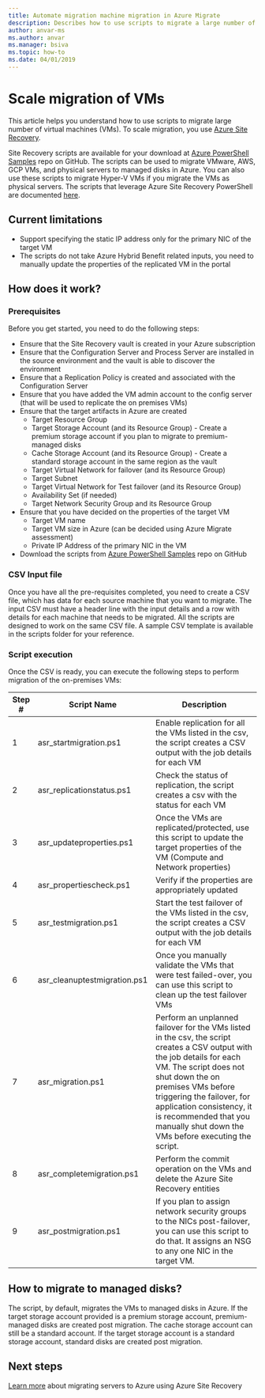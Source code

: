 ```yaml
---
title: Automate migration machine migration in Azure Migrate
description: Describes how to use scripts to migrate a large number of machines in Azure Migrate
author: anvar-ms 
ms.author: anvar
ms.manager: bsiva
ms.topic: how-to
ms.date: 04/01/2019
---
```



# Scale migration of VMs 

This article helps you understand how to use scripts to migrate large number of virtual machines (VMs). To scale migration, you use [Azure Site Recovery](../site-recovery/site-recovery-overview.md). 

Site Recovery scripts are available for your download at [Azure PowerShell Samples](https://github.com/Azure/azure-docs-powershell-samples/tree/master/azure-migrate/migrate-at-scale-with-site-recovery) repo on GitHub. The scripts can be used to migrate VMware, AWS, GCP VMs, and physical servers to managed disks in Azure. You can also use these scripts to migrate Hyper-V VMs if you migrate the VMs as physical servers. The scripts that leverage Azure Site Recovery PowerShell are documented [here](../site-recovery/vmware-azure-disaster-recovery-powershell.md).

## Current limitations
- Support specifying the static IP address only for the primary NIC of the target VM
- The scripts do not take Azure Hybrid Benefit related inputs, you need to manually update the properties of the replicated VM in the portal

## How does it work?

### Prerequisites
Before you get started, you need to do the following steps:
- Ensure that the Site Recovery vault is created in your Azure subscription
- Ensure that the Configuration Server and Process Server are installed in the source environment and the vault is able to discover the environment
- Ensure that a Replication Policy is created and associated with the Configuration Server
- Ensure that you have added the VM admin account to the config server (that will be used to replicate the on premises VMs)
- Ensure that the target artifacts in Azure are created
    - Target Resource Group
    - Target Storage Account (and its Resource Group) - Create a premium storage account if you plan to migrate to premium-managed disks
    - Cache Storage Account (and its Resource Group) - Create a standard storage account in the same region as the vault
    - Target Virtual Network for failover (and its Resource Group)
    - Target Subnet
    - Target Virtual Network for Test failover (and its Resource Group)
    - Availability Set (if needed)
    - Target Network Security Group and its Resource Group
- Ensure that you have decided on the properties of the target VM
    - Target VM name
    - Target VM size in Azure (can be decided using Azure Migrate assessment)
    - Private IP Address of the primary NIC in the VM
- Download the scripts from [Azure PowerShell Samples](https://github.com/Azure/azure-docs-powershell-samples/tree/master/azure-migrate/migrate-at-scale-with-site-recovery) repo on GitHub

### CSV Input file
Once you have all the pre-requisites completed, you need to create a CSV file, which has data for each source machine that you want to migrate. The input CSV must have a header line with the input details and a row with details for each machine that needs to be migrated. All the scripts are designed to work on the same CSV file. A sample CSV template is available in the scripts folder for your reference.

### Script execution
Once the CSV is ready, you can execute the following steps to perform migration of the on-premises VMs:

**Step #** | **Script Name** | **Description**
--- | --- | ---
1 | asr_startmigration.ps1 | Enable replication for all the VMs listed in the csv, the script creates a CSV output with the job details for each VM
2 | asr_replicationstatus.ps1 | Check the status of replication, the script creates a csv with the status for each VM
3 | asr_updateproperties.ps1 | Once the VMs are replicated/protected, use this script to update the target properties of the VM (Compute and Network properties)
4 | asr_propertiescheck.ps1 | Verify if the properties are appropriately updated
5 | asr_testmigration.ps1 |  Start the test failover of the VMs listed in the csv, the script creates a CSV output with the job details for each VM
6 | asr_cleanuptestmigration.ps1 | Once you manually validate the VMs that were test failed-over, you can use this script to clean up the test failover VMs
7 | asr_migration.ps1 | Perform an unplanned failover for the VMs listed in the csv, the script creates a CSV output with the job details for each VM. The script does not shut down the on premises VMs before triggering the failover, for application consistency, it is recommended that you manually shut down the VMs before executing the script.
8 | asr_completemigration.ps1 | Perform the commit operation on the VMs and delete the Azure Site Recovery entities
9 | asr_postmigration.ps1 | If you plan to assign network security groups to the NICs post-failover, you can use this script to do that. It assigns an NSG to any one NIC in the target VM.

## How to migrate to managed disks?
The script, by default, migrates the VMs to managed disks in Azure. If the target storage account provided is a premium storage account, premium-managed disks are created post migration. The cache storage account can still be a standard account. If the target storage account is a standard storage account, standard disks are created post migration. 

## Next steps

[Learn more](../site-recovery/migrate-tutorial-on-premises-azure.md) about migrating servers to Azure using Azure Site Recovery
